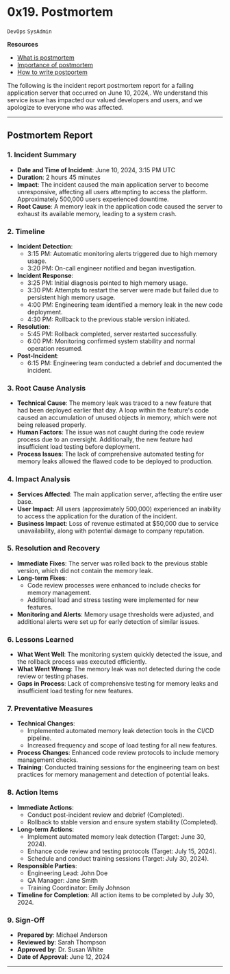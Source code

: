 #  0x19. Postmortem
``DevOps`` ``SysAdmin``

**Resources**
- [What is postmortem](https://www.pagerduty.com/resources/learn/incident-postmortem/) 
- [Importance of postmortem](https://www.atlassian.com/incident-management/postmortem#best-practices-for-an-incident-postmortem)
- [How to write postportem](https://sysadmincasts.com/episodes/20-how-to-write-an-incident-report-postmortem)

The following is the incident report postmortem report for a failing application server that occurred on  June 10, 2024,. We understand this service issue has impacted our valued developers and users, and we apologize to everyone who was affected.

---

## Postmortem Report

### 1. Incident Summary
- **Date and Time of Incident**: June 10, 2024, 3:15 PM UTC
- **Duration**: 2 hours 45 minutes
- **Impact**: The incident caused the main application server to become unresponsive, affecting all users attempting to access the platform. Approximately 500,000 users experienced downtime.
- **Root Cause**: A memory leak in the application code caused the server to exhaust its available memory, leading to a system crash.

### 2. Timeline
- **Incident Detection**: 
  - 3:15 PM: Automatic monitoring alerts triggered due to high memory usage.
  - 3:20 PM: On-call engineer notified and began investigation.
- **Incident Response**: 
  - 3:25 PM: Initial diagnosis pointed to high memory usage.
  - 3:30 PM: Attempts to restart the server were made but failed due to persistent high memory usage.
  - 4:00 PM: Engineering team identified a memory leak in the new code deployment.
  - 4:30 PM: Rollback to the previous stable version initiated.
- **Resolution**: 
  - 5:45 PM: Rollback completed, server restarted successfully.
  - 6:00 PM: Monitoring confirmed system stability and normal operation resumed.
- **Post-Incident**: 
  - 6:15 PM: Engineering team conducted a debrief and documented the incident.

### 3. Root Cause Analysis
- **Technical Cause**: The memory leak was traced to a new feature that had been deployed earlier that day. A loop within the feature's code caused an accumulation of unused objects in memory, which were not being released properly.
- **Human Factors**: The issue was not caught during the code review process due to an oversight. Additionally, the new feature had insufficient load testing before deployment.
- **Process Issues**: The lack of comprehensive automated testing for memory leaks allowed the flawed code to be deployed to production.

### 4. Impact Analysis
- **Services Affected**: The main application server, affecting the entire user base.
- **User Impact**: All users (approximately 500,000) experienced an inability to access the application for the duration of the incident.
- **Business Impact**: Loss of revenue estimated at $50,000 due to service unavailability, along with potential damage to company reputation.

### 5. Resolution and Recovery
- **Immediate Fixes**: The server was rolled back to the previous stable version, which did not contain the memory leak.
- **Long-term Fixes**: 
  - Code review processes were enhanced to include checks for memory management.
  - Additional load and stress testing were implemented for new features.
- **Monitoring and Alerts**: Memory usage thresholds were adjusted, and additional alerts were set up for early detection of similar issues.

### 6. Lessons Learned
- **What Went Well**: The monitoring system quickly detected the issue, and the rollback process was executed efficiently.
- **What Went Wrong**: The memory leak was not detected during the code review or testing phases.
- **Gaps in Process**: Lack of comprehensive testing for memory leaks and insufficient load testing for new features.

### 7. Preventative Measures
- **Technical Changes**: 
  - Implemented automated memory leak detection tools in the CI/CD pipeline.
  - Increased frequency and scope of load testing for all new features.
- **Process Changes**: Enhanced code review protocols to include memory management checks.
- **Training**: Conducted training sessions for the engineering team on best practices for memory management and detection of potential leaks.

### 8. Action Items
- **Immediate Actions**:
  - Conduct post-incident review and debrief (Completed).
  - Rollback to stable version and ensure system stability (Completed).
- **Long-term Actions**:
  - Implement automated memory leak detection (Target: June 30, 2024).
  - Enhance code review and testing protocols (Target: July 15, 2024).
  - Schedule and conduct training sessions (Target: July 30, 2024).
- **Responsible Parties**:
  - Engineering Lead: John Doe
  - QA Manager: Jane Smith
  - Training Coordinator: Emily Johnson
- **Timeline for Completion**: All action items to be completed by July 30, 2024.

### 9. Sign-Off
- **Prepared by**: Michael Anderson
- **Reviewed by**: Sarah Thompson
- **Approved by**: Dr. Susan White
- **Date of Approval**: June 12, 2024

---
